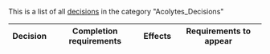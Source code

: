 This is a list of all [decisions](decisions.md) in the category "Acolytes_Decisions"

| Decision | Completion requirements | Effects | Requirements to appear |
| ----- | ------ | ----- | ------ |
